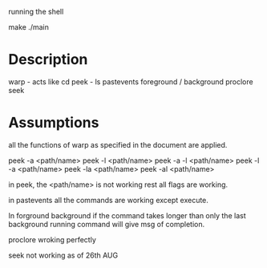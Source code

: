 running the shell 

make
./main

# Description
warp - acts like cd
peek - ls 
pastevents 
foreground / background 
proclore
seek

# Assumptions
all the functions of warp as specified in the document are applied.

peek -a <path/name>
peek -l <path/name>
peek -a -l <path/name>
peek -l -a <path/name>
peek -la <path/name>
peek -al <path/name>

in peek, the <path/name> is not working rest all flags are working. 

in pastevents all the commands are working except execute. 

In forground background if the command takes longer than only the last background running command will give msg of completion. 

proclore wroking perfectly

seek not working as of 26th AUG
